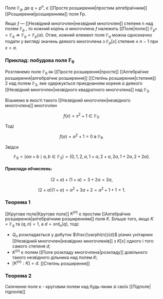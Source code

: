 

Поле $\mathbb{F}_q$, де $q = p^n$, є [[Просте розширення|простим алгебраїчним]] [[Розширення|розширенням]] поля Fp.

Якщо $ƒ$ — [[Незвідний многочлен|незвiдний многочлен]] степеня n над полем $\mathbb{F}_p$ , то кожний корiнь $α$ многочлена $ƒ$ належить [[Поле|полю]] $\mathbb{F}_{p^n} = \mathbb{F}_q ⇒ \mathbb{F}_q = \mathbb{F}_p(α)$.
Отже, кожний елемент поля $\mathbb{F}_q$ можна однозначно подати у виглядi значень деякого многочлена з $\mathbb{F}_p[x]$ степеня ≤ n − 1 при $x = α$.

### Приклад: побудова поля $\mathbb{F}_9$

Розглянемо поле $\mathbb{F}_9$ як [[Просте розширення|просте]] [[Алгебраїчне розширення|алгебраїчне розширення]] [[Степінь розширення|степеня]] $2$ над полем $\mathbb{F}_3$, яке одержується приєднанням кореня $\alpha$ деякого [[Незвідний многочлен|незвідного квадратного многочлена]] над $\mathbb{F}_3$.

Візьмемо в якості такого [[Незвідний многочлен|незвідного многочлена]] многочлен 

$$
f(x) = x^2 + 1 \in \mathbb{F}_3.
$$ 

Тоді 

$$
f(\alpha) = \alpha^2 + 1 = 0 \text{ в } \mathbb{F}_9.
$$

Звідси 

$$
\mathbb{F}_9 = \{ a\alpha + b \mid a, b \in \mathbb{F}_3 \} = \{ 0, 1, 2, \alpha, 1 + \alpha, 2 + \alpha, 2\alpha, 1 + 2\alpha, 2 + 2\alpha \}.
$$

#### Приклади обчислень:

$$
(2 + \alpha) + (1 + \alpha) = 3 + 2\alpha = 2\alpha,
$$

$$
(2 + \alpha)(1 + \alpha) = \alpha^2 + 3\alpha + 2 = \alpha^2 + 1 + 1 = 1.
$$


### Теорема 1
[[Кругове поле|Кругове поле]] $K^{(n)}$ є простим [[Алгебраїчне розширення|алгебраїчним розширенням]] поля $K$. Більше того, якщо $K = \mathbb{F}_q$ та $(q, n) = 1$, а $d = \operatorname{ord}_n(q)$, тоді: 
- $Q_n$ розкладається у добуток $\frac{\varphi(n)}{d}$ різних унітарних [[Незвідний многочлен|незвідних многочленів]] з $K[x]$ одного і того самого степеня $d$; 
- $K^{(n)}$ є полем [[Поле розкладу многочлена|розкладу]] довільного такого незвідного дільника над полем $K$;
- $[K^{(n)} : K] = d$. [[Степінь розширення]]

### Теорема 2

Скінченне поле є - круговим полем над будь-яким зі своїх [[Підполе|підполів]]

